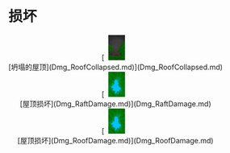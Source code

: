 # 损坏  
<div style="display:inline-block"><div class="gamedatalist" style="text-align:center;min-width:150px;min-height:0px;"><div style="text-align:center;">[<div style="width:50px;display:inline-block;text-align:center"><img decoding="async" src="Sprite/CollapsedRoof.png" href="a.md" style="max-width:50px;max-height:50px;"></div><br>[坍塌的屋顶](Dmg_RoofCollapsed.md)](Dmg_RoofCollapsed.md)</div></div><div class="gamedatalist" style="text-align:center;min-width:150px;min-height:0px;"><div style="text-align:center;">[<div style="width:50px;display:inline-block;text-align:center"><img decoding="async" src="Sprite/RoofDamage.png" href="a.md" style="max-width:50px;max-height:50px;"></div><br>[屋顶损坏](Dmg_RaftDamage.md)](Dmg_RaftDamage.md)</div></div><div class="gamedatalist" style="text-align:center;min-width:150px;min-height:0px;"><div style="text-align:center;">[<div style="width:50px;display:inline-block;text-align:center"><img decoding="async" src="Sprite/RoofDamage.png" href="a.md" style="max-width:50px;max-height:50px;"></div><br>[屋顶损坏](Dmg_RoofDamage.md)](Dmg_RoofDamage.md)</div></div></div>  
  


<script>document.title="损坏 - 卡牌生存百科 Card Survival Wiki";</script>